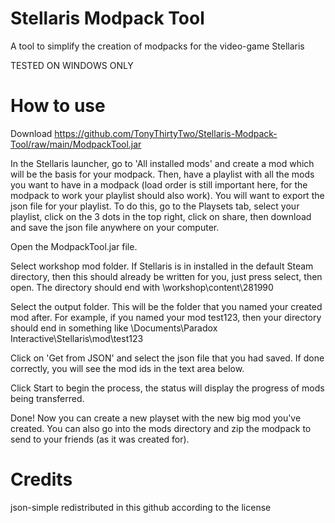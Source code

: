 # Stellaris Modpack Tool
 A tool to simplify the creation of modpacks for the video-game Stellaris

TESTED ON WINDOWS ONLY

# How to use
Download https://github.com/TonyThirtyTwo/Stellaris-Modpack-Tool/raw/main/ModpackTool.jar

In the Stellaris launcher, go to 'All installed mods' and create a mod which will be the basis for your modpack. Then, have a playlist with all the mods you want to have in a modpack (load order is still important here, for the modpack to work your playlist should also work). You will want to export the json file for your playlist. To do this, go to the Playsets tab, select your playlist, click on the 3 dots in the top right, click on share, then download and save the json file anywhere on your computer.

Open the ModpackTool.jar file.

Select workshop mod folder. If Stellaris is in installed in the default Steam directory, then this should already be written for you, just press select, then open. The directory should end with \workshop\content\281990

Select the output folder. This will be the folder that you named your created mod after. For example, if you named your mod test123, then your directory should end in something like \Documents\Paradox Interactive\Stellaris\mod\test123

Click on 'Get from JSON' and select the json file that you had saved. If done correctly, you will see the mod ids in the text area below.

Click Start to begin the process, the status will display the progress of mods being transferred.

Done! Now you can create a new playset with the new big mod you've created. You can also go into the mods directory and zip the modpack to send to your friends (as it was created for).

# Credits
json-simple redistributed in this github according to the license
